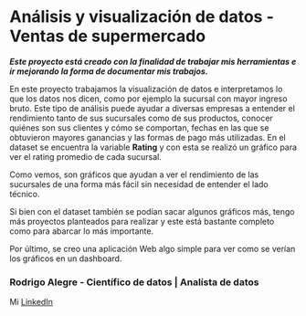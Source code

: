# Análisis y visualización de datos - Ventas de supermercado

**_Este proyecto está creado con la finalidad de trabajar mis herramientas e ir mejorando la forma de documentar mis trabajos._**

En este proyecto trabajamos la visualización de datos e interpretamos lo que los datos nos dicen, como por ejemplo la sucursal con mayor ingreso bruto. Este tipo de análisis puede ayudar a diversas empresas a entender el rendimiento tanto de sus sucursales como de sus productos, conocer quiénes son sus clientes y cómo se comportan, fechas en las que se obtuvieron mayores ganancias y las formas de pago más utilizadas.
En el dataset se encuentra la variable **Rating** y con esta se realizó un gráfico para ver el rating promedio de cada sucursal.

Como vemos, son gráficos que ayudan a ver el rendimiento de las sucursales de una forma más fácil sin necesidad de entender el lado técnico.

Si bien con el dataset también se podían sacar algunos gráficos más, tengo más proyectos planteados para realizar y este está bastante completo como para abarcar lo más importante.

Por último, se creo una aplicación Web algo simple para ver como se verían los gráficos en un dashboard.

### Rodrigo Alegre - Científico de datos | Analísta de datos

Mi [LinkedIn](https://www.linkedin.com/in/rodrigoalegre1/)
